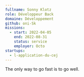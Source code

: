```yaml
---
fullname: Sonny Klotz
role: Développeur Back
domaine: Développement
github: oni-Sk
missions:
  - start: 2022-04-05
    end: 2022-08-31
    status: service
    employer: Octo
startups:
  - l-application-du-cej
---
```


The only way to go fast is to go well.
